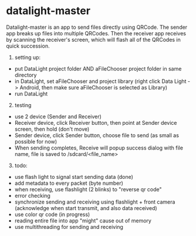 # datalight-master
Datalight-master is an app to send files directly using QRCode. The sender app breaks up files into multiple QRCodes. Then the receiver app receives by scanning the receiver's screen, which will flash all of the QRCodes in quick succession.

1. setting up:
- put DataLight project folder AND aFileChooser project folder in same directory
- in DataLight, set aFileChooser and project library (right click Data Light -> Android, then make sure aFileChooser is selected as Library)
- run DataLight

2. testing
- use 2 device (Sender and Receiver)
- Receiver device, click Receiver button, then point at Sender device screen, then hold (don't move)
- Sender device, click Sender button, choose file to send (as small as possible for now)
- When sending completes, Receive will popup success dialog with file name, file is saved to /sdcard/<file_name>



3. todo:
- use flash light to signal start sending data (done)
- add metadata to every packet (byte number)
- when receiving, use flashlight (2 blinks) to "reverse qr code"
- error checking
- synchronize sending and receiving using flashlight + front camera (acknowledge when start transmit, and also data received)
- use color qr code (in progress)
- reading entire file into app "might" cause out of memory
- use multithreading for sending and receiving